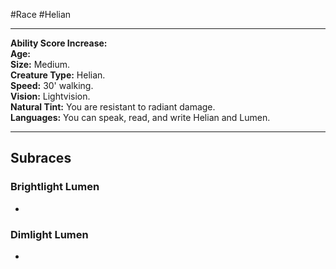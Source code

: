 #Race #Helian
- - -
**Ability Score Increase:**  
**Age:**  
**Size:** Medium.  
**Creature Type:** Helian.  
**Speed:** 30' walking.  
**Vision:** Lightvision.  
**Natural Tint:** You are resistant to radiant damage.  
**Languages:** You can speak, read, and write Helian and Lumen.
- - -
## Subraces
### Brightlight Lumen
 
-
 
### Dimlight Lumen
 
-